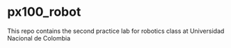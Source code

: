 # px100_robot
This repo contains the second practice lab for robotics class at Universidad Nacional de Colombia
